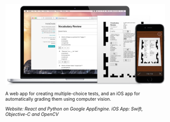 ![](desktop2.png)

A web app for creating multiple-choice tests, and an iOS app for automatically grading them using computer vision.

_Website: React and Python on Google AppEngine. iOS App: Swift, Objective-C and OpenCV_
